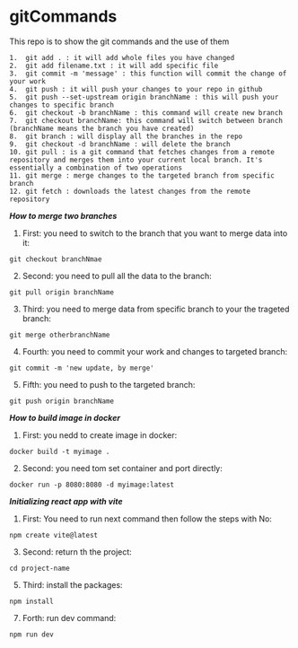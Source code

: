 # gitCommands
This repo is to show the git commands and the use of them
```
1.  git add . : it will add whole files you have changed 
2.  git add filename.txt : it will add specific file 
3.  git commit -m 'message' : this function will commit the change of your work
4.  git push : it will push your changes to your repo in github
5.  git push --set-upstream origin branchName : this will push your changes to specific branch
6.  git checkout -b branchName : this command will create new branch
7.  git checkout branchName: this command will switch between branch (branchName means the branch you have created)
8.  git branch : will display all the branches in the repo
9.  git checkout -d branchName : will delete the branch
10. git pull : is a git command that fetches changes from a remote repository and merges them into your current local branch. It's essentially a combination of two operations 
11. git merge : merge changes to the targeted branch from specific branch
12. git fetch : downloads the latest changes from the remote repository
```
***How to merge two branches***
1.  First: you need to switch to the branch that you want to merge data into it:

```git checkout branchNmae```

2.  Second: you need to pull all the data to the branch:

```git pull origin branchName```

3.  Third: you need to merge data from specific branch to your the trageted branch:

```git merge otherbranchName```

4.  Fourth: you need to commit your work and changes to targeted branch:

```git commit -m 'new update, by merge'```

5. Fifth: you need to push to the targeted branch:

```git push origin branchName```

***How to build image in docker***
1.  First: you nedd to create image in docker:

   ```docker build -t myimage .```

2. Second: you need tom set container and port directly:

```docker run -p 8080:8080 -d myimage:latest```

***Initializing react app with vite***
1.   First: You need to run next command then follow the steps with No:
   
```npm create vite@latest```

3.   Second: return th the project:
   
```cd project-name```

5.   Third: install the packages:
   
```npm install```

7.   Forth: run dev command:
   
```npm run dev```
